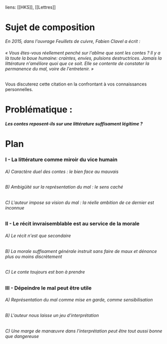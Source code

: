 liens: [[HKS]], [[Lettres]]

# Sujet de composition

*En 2015, dans l'ouvrage Feuillets de cuivre, Fabien Clavel a écrit :*

###### « Vous êtes-vous réellement penché sur l'abîme que sont les contes ? Il y a là toute la boue humaine: craintes, envies, pulsions destructrices. Jamais la littérature n'améliore quoi que ce soit. Elle se contente de constater la permanence du mal, voire de l'entretenir. »

Vous discuterez cette citation en la confrontant à vos connaissances personnelles.

# Problématique :

##### *Les contes reposent-ils sur une littérature suffisament légitime ?*

# Plan

### I - La littérature comme miroir du vice humain
###### A) Caractère duel des contes : le bien face au mauvais
###### B) Ambigüité sur la représentation du mal : le sens caché
###### C) L'auteur impose sa vision du mal : la réelle ambition de ce dernier est inconnue

### II - Le récit invraisemblable est au service de la morale

###### A) Le récit n'est que secondaire
###### B) La morale suffisament générale instruit sans faire de maux et dénonce plus ou moins discrètement
###### C) Le conte toujours est bon à prendre

### III - Dépeindre le mal peut être utile

###### A) Représentation du mal comme mise en garde, comme sensibilisation
###### B) L'auteur nous laisse un jeu d'interprétation
###### C) Une marge de manœuvre dans l'interprétation peut être tout aussi bonne que dangereuse
